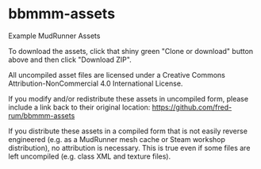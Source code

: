 # bbmmm-assets
Example MudRunner Assets

To download the assets, click that shiny green "Clone or download" button above and then click "Download ZIP".

All uncompiled asset files are licensed under a Creative Commons Attribution-NonCommercial 4.0 International License.

If you modify and/or redistribute these assets in uncompiled form, please include a link back to their original location: https://github.com/fred-rum/bbmmm-assets

If you distribute these assets in a compiled form that is not easily reverse engineered (e.g. as a MudRunner mesh cache or Steam workshop distribution), no attribution is necessary. This is true even if some files are left uncompiled (e.g. class XML and texture files).
